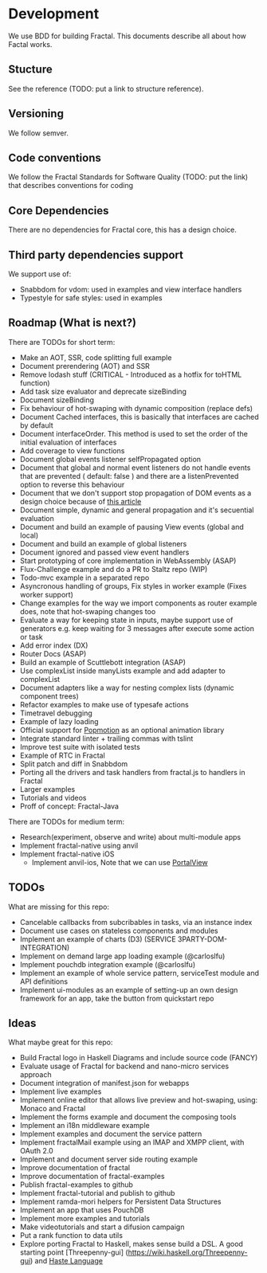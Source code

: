 # Development

We use BDD for building Fractal. This documents describe all about how Factal works.

## Stucture

See the reference (TODO: put a link to structure reference).

## Versioning

We follow semver.

## Code conventions

We follow the Fractal Standards for Software Quality (TODO: put the link) that describes conventions for coding

## Core Dependencies

There are no dependencies for Fractal core, this has a design choice.

## Third party dependencies support

We support use of:

- Snabbdom for vdom: used in examples and view interface handlers
- Typestyle for safe styles: used in examples

## Roadmap (What is next?)

There are TODOs for short term:

- Make an AOT, SSR, code splitting full example
- Document prerendering (AOT) and SSR
- Remove lodash stuff (CRITICAL - Introduced as a hotfix for toHTML function)
- Add task size evaluator and deprecate sizeBinding
- Document sizeBinding
- Fix behaviour of hot-swaping with dynamic composition (replace defs)
- Document Cached interfaces, this is basically that interfaces are cached by default
- Document interfaceOrder. This method is used to set the order of the initial evaluation of interfaces
- Add coverage to view functions
- Document global events listener selfPropagated option
- Document that global and normal event listeners do not handle events that are prevented ( default: false ) and there are a listenPrevented option to reverse this behaviour
- Document that we don't support stop propagation of DOM events as a design choice because of [this article](https://css-tricks.com/dangers-stopping-event-propagation/)
- Document simple, dynamic and general propagation and it's secuential evaluation
- Document and build an example of pausing View events (global and local)
- Document and build an example of global listeners
- Document ignored and passed view event handlers
- Start prototyping of core implementation in WebAssembly (ASAP)
- Flux-Challenge example and do a PR to Staltz repo (WIP)
- Todo-mvc example in a separated repo
- Asyncronous handling of groups, Fix styles in worker example (Fixes worker support)
- Change examples for the way we import components as router example does, note that hot-swaping changes too
- Evaluate a way for keeping state in inputs, maybe support use of generators e.g. keep waiting for 3 messages after execute some action or task
- Add error index (DX)
- Router Docs (ASAP)
- Build an example of Scuttlebott integration (ASAP)
- Use complexList inside manyLists example and add adapter to complexList
- Document adapters like a way for nesting complex lists (dynamic component trees)
- Refactor examples to make use of typesafe actions
- Timetravel debugging
- Example of lazy loading
- Official support for [Popmotion](https://github.com/Popmotion/popmotion) as an optional animation library
- Integrate standard linter + trailing commas with tslint
- Improve test suite with isolated tests
- Example of RTC in Fractal
- Split patch and diff in Snabbdom
- Porting all the drivers and task handlers from fractal.js to handlers in Fractal
- Larger examples
- Tutorials and videos
- Proff of concept: Fractal-Java

There are TODOs for medium term:

- Research(experiment, observe and write) about multi-module apps
- Implement fractal-native using anvil
- Implement fractal-native iOS
  - Implement anvil-ios, Note that we can use [PortalView](https://github.com/guidomb/PortalView)

## TODOs

What are missing for this repo:

- Cancelable callbacks from subcribables in tasks, via an instance index
- Document use cases on stateless components and modules
- Implement an example of charts (D3) (SERVICE 3PARTY-DOM-INTEGRATION)
- Implement on demand large app loading example (@carloslfu)
- Implement pouchdb integration example (@carloslfu)
- Implement an example of whole service pattern, serviceTest module and API definitions
- Implement ui-modules as an example of setting-up an own design framework for an app, take the button from quickstart repo

## Ideas

What maybe great for this repo:

- Build Fractal logo in Haskell Diagrams and include source code (FANCY)
- Evaluate usage of Fractal for backend and nano-micro services approach
- Document integration of manifest.json for webapps
- Implement live examples
- Implement online editor that allows live preview and hot-swaping, using: Monaco and Fractal
- Implement the forms example and document the composing tools
- Implement an i18n middleware example
- Implement examples and document the service pattern
- Implement fractalMail example using an IMAP and XMPP client, with OAuth 2.0
- Implement and document server side routing example
- Improve documentation of fractal
- Improve documentation of fractal-examples
- Publish fractal-examples to github
- Implement fractal-tutorial and publish to github
- Implement ramda-mori helpers for Persistent Data Structures
- Implement an app that uses PouchDB
- Implement more examples and tutorials
- Make videotutorials and start a difusion campaign
- Put a rank function to data utils
- Explore porting Fractal to Haskell, makes sense build a DSL. A good starting point [Threepenny-gui] (https://wiki.haskell.org/Threepenny-gui) and [Haste Language](http://haste-lang.org/)
